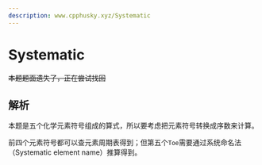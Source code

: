 ```yaml
---
description: www.cpphusky.xyz/Systematic
---
```


# Systematic

~~本题题面遗失了，正在尝试找回~~

## 解析

本题是五个化学元素符号组成的算式，所以要考虑把元素符号转换成序数来计算。

前四个元素符号都可以查元素周期表得到；但第五个`Toe`需要通过系统命名法（Systematic element name）推算得到。
